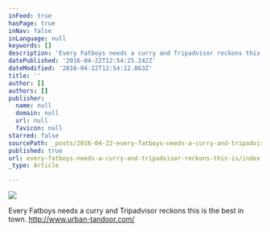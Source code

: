 ```yaml
---
inFeed: true
hasPage: true
inNav: false
inLanguage: null
keywords: []
description: 'Every Fatboys needs a curry and Tripadvisor reckons this is the best in town. http://www.urban-tandoor.com/'
datePublished: '2016-04-22T12:54:25.242Z'
dateModified: '2016-04-22T12:54:12.863Z'
title: ''
author: []
authors: []
publisher:
  name: null
  domain: null
  url: null
  favicon: null
starred: false
sourcePath: _posts/2016-04-22-every-fatboys-needs-a-curry-and-tripadvisor-reckons-this-is.md
published: true
url: every-fatboys-needs-a-curry-and-tripadvisor-reckons-this-is/index.html
_type: Article

---
```

![](https://the-grid-user-content.s3-us-west-2.amazonaws.com/cef8a794-d5ab-4aca-a031-f1c2b954087c.jpg)

Every Fatboys needs a curry and Tripadvisor reckons this is the best in town. http://www.urban-tandoor.com/